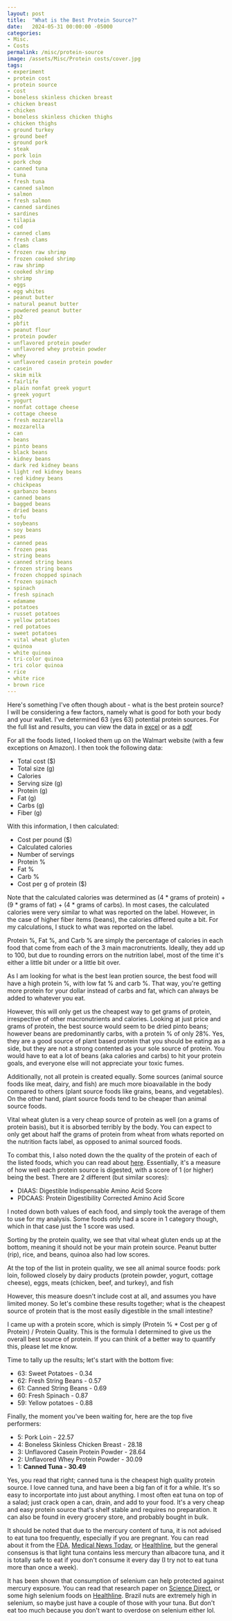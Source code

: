 ```yaml
---
layout: post
title:  "What is the Best Protein Source?"
date:   2024-05-31 00:00:00 -05000
categories: 
- Misc.
- Costs
permalink: /misc/protein-source
image: /assets/Misc/Protein costs/cover.jpg
tags: 
- experiment
- protein cost
- protein source
- cost
- boneless skinless chicken breast
- chicken breast
- chicken
- boneless skinless chicken thighs
- chicken thighs
- ground turkey
- ground beef
- ground pork
- steak
- pork loin
- pork chop
- canned tuna
- tuna
- fresh tuna
- canned salmon
- salmon
- fresh salmon
- canned sardines
- sardines
- tilapia
- cod
- canned clams
- fresh clams
- clams
- frozen raw shrimp
- frozen cooked shrimp
- raw shrimp
- cooked shrimp
- shrimp
- eggs
- egg whites
- peanut butter
- natural peanut butter
- powdered peanut butter
- pb2
- pbfit
- peanut flour
- protein powder
- unflavored protein powder
- unflavored whey protein powder
- whey
- unflavored casein protein powder
- casein
- skim milk
- fairlife
- plain nonfat greek yogurt
- greek yogurt
- yogurt
- nonfat cottage cheese
- cottage cheese
- fresh mozzarella
- mozzarella
- can
- beans
- pinto beans
- black beans
- kidney beans
- dark red kidney beans
- light red kidney beans
- red kidney beans
- chickpeas
- garbanzo beans
- canned beans
- bagged beans
- dried beans
- tofu
- soybeans
- soy beans
- peas
- canned peas
- frozen peas
- string beans
- canned string beans
- frozen string beans
- frozen chopped spinach
- frozen spinach
- spinach
- fresh spinach
- edamame
- potatoes
- russet potatoes
- yellow potatoes
- red potatoes
- sweet potatoes
- vital wheat gluten
- quinoa
- white quinoa
- tri-color quinoa
- tri color quinoa
- rice
- white rice
- brown rice
---
```


Here's something I've often though about - what is the best protein source?  I will be considering a few factors, namely what is good for both your body and your wallet.  I've determined 63 (yes 63) potential protein sources.  For the full list and results, you can view the data in <a href="/download/Protein Costs.xlsx" title="Download" download>excel</a> or as a <a href="/download/Protein Costs.pdf" title="Download" download>pdf</a>

For all the foods listed, I looked them up on the Walmart website (with a few exceptions on Amazon).  I then took the following data:
- Total cost ($)
- Total size (g)
- Calories
- Serving size (g)
- Protein (g)
- Fat (g)
- Carbs (g)
- Fiber (g)

With this information, I then calculated:
- Cost per pound ($)
- Calculated calories
- Number of servings
- Protein %
- Fat %
- Carb %
- Cost per g of protein ($)

Note that the calculated calories was determined as (4 * grams of protein) + (9 * grams of fat) + (4 * grams of carbs).  In most cases, the calculated calories were very similar to what was reported on the label.  However, in the case of higher fiber items (beans), the calories differed quite a bit.  For my calculations, I stuck to what was reported on the label.

Protein %, Fat %, and Carb % are simply the percentage of calories in each food that come from each of the 3 main macronutrients.  Ideally, they add up to 100, but due to rounding errors on the nutrition label, most of the time it's either a little bit under or a little bit over.

As I am looking for what is the best lean protien source, the best food will have a high protein %, with low fat % and carb %.  That way, you're getting more protein for your dollar instead of carbs and fat, which can always be added to whatever you eat.

However, this will only get us the cheapest way to get grams of protein, irrespective of other macronutrients and calories.  Looking at just price and grams of protein, the best source would seem to be dried pinto beans; however beans are predominantly carbs, with a protein % of only 28%.  Yes, they are a good source of plant based protein that you should be eating as a side, but they are not a strong contented as your sole source of protein.  You would have to eat a lot of beans (aka calories and carbs) to hit your protein goals, and everyone else will not appreciate your toxic fumes.

Additionally, not all protein is created equally.  Some sources (animal source foods like meat, dairy, and fish) are much more bioavailable in the body compared to others (plant source foods like grains, beans, and vegetables).  On the other hand, plant source foods tend to be cheaper than animal source foods.

Vital wheat gluten is a very cheap source of protein as well (on a grams of protein basis), but it is absorbed terribly by the body.  You can expect to only get about half the grams of protein from wheat from whats reported on the nutrition facts label, as opposed to animal sourced foods.

To combat this, I also noted down the the quality of the protein of each of the listed foods, which you can read about <a href="https://en.wikipedia.org/wiki/Digestible_Indispensable_Amino_Acid_Score">here</a>.  Essentially, it's a measure of how well each protein source is digested, with a score of 1 (or higher) being the best.  There are 2 different (but similar scores):
- DIAAS: Digestible Indispensable Amino Acid Score
- PDCAAS: Protein Digestibility Corrected Amino Acid Score

I noted down both values of each food, and simply took the average of them to use for my analysis.  Some foods only had a score in 1 category though, which in that case just the 1 score was used.

Sorting by the protein quality, we see that vital wheat gluten ends up at the bottom, meaning it should not be your main protein source.  Peanut butter (rip), rice, and beans, quinoa also had low scores.

At the top of the list in protein quality, we see all animal source foods: pork loin, followed closely by dairy products (protein powder, yogurt, cottage cheese), eggs, meats (chicken, beef, and turkey), and fish

However, this measure doesn't include cost at all, and assumes you have limited money.  So let's combine these results together; what is the cheapest source of protein that is the most easily digestible in the small intestine?

I came up with a protein score, which is simply (Protein % * Cost per g of Protein) / Protein Quality.  This is the formula I determined to give us the overall best source of protein.  If you can think of a better way to quantify this, please let me know.

Time to tally up the results; let's start with the bottom five:
- 63: Sweet Potatoes - 0.34
- 62: Fresh String Beans - 0.57
- 61: Canned String Beans - 0.69
- 60: Fresh Spinach - 0.87
- 59: Yellow potatoes - 0.88

Finally, the moment you've been waiting for, here are the top five performers:
- 5: Pork Loin - 22.57
- 4: Boneless Skinless Chicken Breast - 28.18
- 3: Unflavored Casein Protein Powder - 28.64
- 2: Unflavored Whey Protein Powder - 30.09
- 1: <b>Canned Tuna - 30.49</b>

Yes, you read that right; canned tuna is the cheapest high quality protein source.  I love canned tuna, and have been a big fan of it for a while.  It's so easy to incorportate into just about anything.  I most often eat tuna on top of a salad; just crack open a can, drain, and add to your food.  It's a very cheap and easy protein source that's shelf stable and requires no preparation.  It can also be found in every grocery store, and probably bought in bulk.

It should be noted that due to the mercury content of tuna, it is not advised to eat tuna too frequently, especially if you are pregnant.  You can read about it from the <a href="https://www.fda.gov/food/consumers/questions-answers-fdaepa-advice-about-eating-fish-those-who-might-become-or-are-pregnant-or#:~:text=Canned%20light%20tuna%20is%20in%20the%20%E2%80%9CBest%20Choices%E2%80%9D%20category%20and,3.">FDA</a>, <a href="https://www.medicalnewstoday.com/articles/306246">Medical News Today</a>, or <a href="https://www.healthline.com/nutrition/mercury-in-tuna">Healthline</a>, but the general consensus is that light tuna contains less mercury than albacore tuna, and it is totally safe to eat if you don't consume it every day (I try not to eat tuna more than once a week).

It has been shown that consumption of selenium can help protected against mercury exposure.  You can read that research paper on <a href="https://www.sciencedirect.com/science/article/abs/pii/S0161813X20301546#:~:text=Likewise%2C%20numerous%20studies%20indicate%20that,activity%20of%20selenium%20dependent%20enzymes.">Science Direct</a>, or some high selenium foods on <a href="https://www.healthline.com/health/selenium-foods">Healthline</a>.  Brazil nuts are extremely high in selenium, so maybe just have a couple of those with your tuna.  But don't eat too much because you don't want to overdose on selenium either lol.